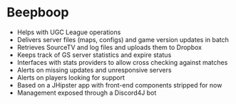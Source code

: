 # Beepboop
* Helps with UGC League operations
* Delivers server files (maps, configs) and game version updates in batch
* Retrieves SourceTV and log files and uploads them to Dropbox
* Keeps track of GS server statistics and expire status
* Interfaces with stats providers to allow cross checking against matches
* Alerts on missing updates and unresponsive servers
* Alerts on players looking for support
* Based on a JHipster app with front-end components stripped for now
* Management exposed through a Discord4J bot
